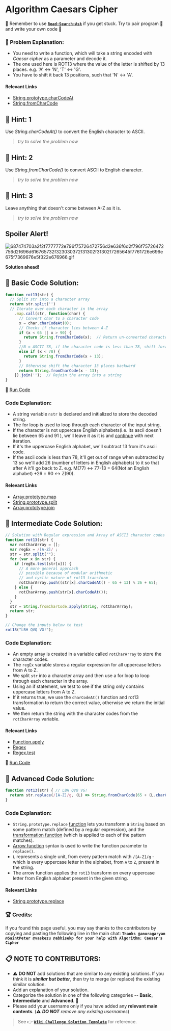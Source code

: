 # Algorithm Caesars Cipher

:triangular_flag_on_post: Remember to use [**`Read-Search-Ask`**](FreeCodeCamp-Get-Help) if you get stuck. Try to pair program :busts_in_silhouette: and write your own code :pencil:

### :checkered_flag: Problem Explanation:
- You need to write a function, which will take a string encoded with _Caesar cipher_ as a parameter and decode it.
- The one used here is ROT13 where the value of the letter is shifted by 13 places. e.g. 'A' ↔ 'N', 'T' ↔ 'G'.
- You have to shift it back 13 positions, such that 'N' ↔ 'A'.

#### Relevant Links

- [String.prototype.charCodeAt](JS-String-Prototype-CharCodeAt)
- [String.fromCharCode](String.fromCharCode)

## :speech_balloon: Hint: 1

Use _String.charCodeAt()_ to convert the English character to ASCII.

> _try to solve the problem now_

## :speech_balloon: Hint: 2

Use _String.fromCharCode()_ to convert ASCII to English character.

> _try to solve the problem now_

## :speech_balloon: Hint: 3

Leave anything that doesn't come between A-Z as it is.

> _try to solve the problem now_

## Spoiler Alert!

![687474703a2f2f7777772e796f75726472756d2e636f6d2f796f75726472756d2f696d616765732f323030372f31302f31302f7265645f7761726e696e675f7369676e5f322e676966.gif](https://files.gitter.im/FreeCodeCamp/Wiki/nlOm/thumb/687474703a2f2f7777772e796f75726472756d2e636f6d2f796f75726472756d2f696d616765732f323030372f31302f31302f7265645f7761726e696e675f7369676e5f322e676966.gif)

**Solution ahead!**

## :beginner: Basic Code Solution:

```javascript
function rot13(str) {
  // Split str into a character array
  return str.split('')
  // Iterate over each character in the array
    .map.call(str, function(char) {
      // Convert char to a character code
      x = char.charCodeAt(0);
      // Checks if character lies between A-Z
      if (x < 65 || x > 90) {
        return String.fromCharCode(x);  // Return un-converted character
      }
      //N = ASCII 78, if the character code is less than 78, shift forward 13 places
      else if (x < 78) {
        return String.fromCharCode(x + 13);
      }
      // Otherwise shift the character 13 places backward
      return String.fromCharCode(x - 13);
    }).join('');  // Rejoin the array into a string
}
```

:rocket: [Run Code](https://repl.it/CLjU/38)

### Code Explanation:

- A string variable `nstr` is declared and initialized to store the decoded string.
- The for loop is used to loop through each character of the input string.
- If the character is not uppercase English alphabets(i.e. its ascii doesn't lie between 65 and 91 ), we'll leave it as it is and [continue](https://developer.mozilla.org/en-US/docs/Web/JavaScript/Reference/Statements/continue) with next iteration.
- If it's the uppercase English alphabet, we'll subtract 13 from it's ascii code.
- If the ascii code is less than 78, it'll get out of range when subtracted by 13 so we'll add 26 (number of letters in English alphabets) to it so that after A it'll go back to Z. e.g. M(77) ↔ 77-13 = 64(Not an English alphabet) +26 = 90 ↔ Z(90).

#### Relevant Links

- [Array.prototype.map](JS-Array-Prototype-Map)
- [String.prototype.split](JS-String-Prototype-Split)
- [Array.prototype.join](JS-Array-Prototype-Join)

## :sunflower: Intermediate Code Solution:

```javascript
// Solution with Regular expression and Array of ASCII character codes
function rot13(str) {
  var rotCharArray = [];
  var regEx = /[A-Z]/ ;
  str = str.split("");
  for (var x in str) {
    if (regEx.test(str[x])) {
      // A more general approach
      // possible because of modular arithmetic
      // and cyclic nature of rot13 transform
      rotCharArray.push((str[x].charCodeAt() - 65 + 13) % 26 + 65);
    } else {
      rotCharArray.push(str[x].charCodeAt());
    }
  }
  str = String.fromCharCode.apply(String, rotCharArray);
  return str;
}

// Change the inputs below to test
rot13("LBH QVQ VG!");
```

### Code Explanation:

- An empty array is created in a variable called `rotCharArray` to store the character codes.
- The `regEx` variable stores a regular expression for all uppercase letters from A to Z.
- We split `str` into a character array and then use a for loop to loop through each character in the array.
- Using an if statement, we test to see if the string only contains uppercase letters from A to Z.
- If it returns true, we use the `charCodeAt()` function and rot13 transformation to return the correct value, otherwise we return the initial value.
- We then return the string with the character codes from the `rotCharArray` variable.

#### Relevant Links

- [Function.apply](https://developer.mozilla.org/en-US/docs/Web/JavaScript/Reference/Global_Objects/Function/apply)
- [Regex](JS-Regex-Resources)
- [Regex.test](https://developer.mozilla.org/en-US/docs/Web/JavaScript/Reference/Global_Objects/RegExp/test)

:rocket: [Run Code](https://repl.it/CLjU/39)

## :rotating_light: Advanced Code Solution:

```javascript
function rot13(str) { // LBH QVQ VG!
  return str.replace(/[A-Z]/g, (L) => String.fromCharCode(65 + (L.charCodeAt(0) - 65 + 13) % 26));
}
```

### Code Explanation:

- `String.prototype.replace` [function](https://developer.mozilla.org/en-US/docs/Web/JavaScript/Reference/Global_Objects/String/replace) lets you transform a `String` based on some pattern match (defined by a regular expression), and the [transformation function](https://developer.mozilla.org/en-US/docs/Web/JavaScript/Reference/Global_Objects/String/replace#Specifying_a_function_as_a_parameter) (which is applied to each of the pattern matches).
- [Arrow function](https://developer.mozilla.org/en/docs/Web/JavaScript/Reference/Functions/Arrow_functions) syntax is used to write the function parameter to `replace()`.
- `L` represents a single unit, from every pattern match with `/[A-Z]/g` - which is every uppercase letter in the alphabet, from `A` to `Z`, present in the string.
- The arrow function applies the `rot13` transform on every uppercase letter from English alphabet present in the given string.

#### Relevant Links

- [String.prototype.replace](JS-String-Prototype-Replace)
### :trophy: Credits:
If you found this page useful, you may say thanks to the contributors by copying and pasting the following line in the main chat:
**`Thanks @anuragaryan @SaintPeter @vaskezu @abhisekp for your help with Algorithm: Caesar's Cipher`**
## :clipboard: NOTE TO CONTRIBUTORS:
- :warning: **DO NOT** add solutions that are similar to any existing solutions. If you think it is **_similar but better_**, then try to merge (or replace) the existing similar solution.
- Add an explanation of your solution.
- Categorize the solution in one of the following categories -- **Basic**, **Intermediate** and **Advanced**. :traffic_light:
- Please add your username only if you have added any **relevant main contents**. (:warning: **_DO NOT_** _remove any existing usernames_)

> See :point_right: [**`Wiki Challenge Solution Template`**](Wiki-Template-Challenge-Solution) for reference.
